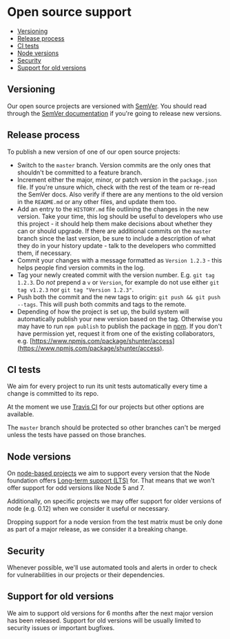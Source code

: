 # Open source support

* [Versioning](#versioning)
* [Release process](#release-process)
* [CI tests](#ci-tests)
* [Node versions](#node-versions)
* [Security](#security)
* [Support for old versions](#support-for-old-versions)


## Versioning

Our open source projects are versioned with [SemVer](git/semver.md). You should read through the [SemVer documentation](http://semver.org) if you're going to release new versions.


## Release process

To publish a new version of one of our open source projects:

* Switch to the `master` branch. Version commits are the only ones that shouldn't be committed to a feature branch.
* Increment either the major, minor, or patch version in the `package.json` file. If you're unsure which, check with the rest of the team or re-read the SemVer docs. Also verify if there are any mentions to the old version in the `README.md` or any other files, and update them too.
* Add an entry to the `HISTORY.md` file outlining the changes in the new version. Take your time, this log should be useful to developers who use this project - it should help them make decisions about whether they can or should upgrade. If there are additional commits on the `master` branch since the last version, be sure to include a description of what they do in your history update - talk to the developers who committed them, if necessary.
* Commit your changes with a message formatted as `Version 1.2.3` - this helps people find version commits in the log.
* Tag your newly created commit with the version number. E.g. `git tag 1.2.3`. Do *not* prepend a `v` or `Version`, for example do not use either `git tag v1.2.3` nor `git tag "Version 1.2.3"`.
* Push both the commit and the new tags to origin: `git push && git push --tags`. This will push both commits and tags to the remote.
* Depending of how the project is set up, the build system will automatically publish your new version based on the tag. Otherwise you may have to run `npm publish` to publish the package in [npm](https://www.npmjs.com/). If you don't have permission yet, request it from one of the existing collaborators, e.g. [https://www.npmjs.com/package/shunter/access](https://www.npmjs.com/package/shunter/access).


## CI tests

We aim for every project to run its unit tests automatically every time a change is committed to its repo.

At the moment we use [Travis CI](https://travis-ci.org/springernature/) for our projects but other options are available.

The `master` branch should be protected so other branches can't be merged unless the tests have passed on those branches.


## Node versions

On [node-based projects](https://nodejs.org) we aim to support every version that the Node foundation offers [Long-term support (LTS)](https://github.com/nodejs/LTS) for. That means that we won't offer support for odd versions like Node 5 and 7.

Additionally, on specific projects we may offer support for older versions of node (e.g. 0.12) when we consider it useful or necessary.

Dropping support for a node version from the test matrix must be only done as part of a major release, as we consider it a breaking change.


## Security

Whenever possible, we'll use automated tools and alerts in order to check for vulnerabilities in our projects or their dependencies.


## Support for old versions

We aim to support old versions for 6 months after the next major version has been released. Support for old versions will be usually limited to security issues or important bugfixes.

